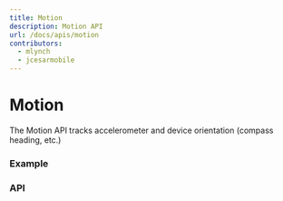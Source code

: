 ```yaml
---
title: Motion
description: Motion API
url: /docs/apis/motion
contributors:
  - mlynch
  - jcesarmobile
---
```


<plugin-platforms platforms="pwa,ios,android"></plugin-platforms>

# Motion

The Motion API tracks accelerometer and device orientation (compass heading, etc.)

<plugin-api index="true" name="motion"></plugin-api>

### Example

### API

<plugin-api name="motion"></plugin-api>
